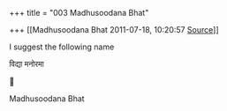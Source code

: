 +++
title = "003 Madhusoodana Bhat"

+++
[[Madhusoodana Bhat	2011-07-18, 10:20:57 [Source](https://groups.google.com/g/bvparishat/c/T3HHYHCg4Ds)]]



I suggest the following name

विद्या मनोरमा



Madhusoodana Bhat  

